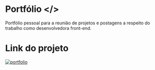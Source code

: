 
# Portfólio </>

Portfólio pessoal para a reunião de projetos e postagens a respeito do trabalho como desenvolvedora front-end.

# Link do projeto



[![portfolio](https://img.shields.io/badge/my_portfolio-000?style=for-the-badge&logo=ko-fi&logoColor=white)](https://galazzij.github.io)



